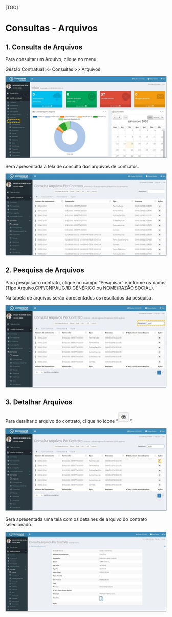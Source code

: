 [TOC]

# Consultas - Arquivos

## 1. Consulta de Arquivos

Para consultar um Arquivo, clique no menu

Gestão Contratual >> Consultas >> Arquivos

![FIGURA 1 - Consulta de Arquivos de Contratos](./images/figura1.JPG)

Será apresentada a tela de consulta dos arquivos de contratos.

![FIGURA 2 - Consulta Arquivos de Contratos](./images/figura2.JPG)

## 2. Pesquisa de Arquivos

Para pesquisar o contrato, clique no campo “Pesquisar” e informe os dados
(Tipo Arquivo,CPF/CNPJ/UG/ID GÉNÉRICO ou NOME/RAZÃO SOCIAL).

Na tabela de arquivos serão apresentados os resultados da pesquisa.

![FIGURA 3 - Pesquisa de Arquivos de Contratos](./images/figura3.JPG)

## 3. Detalhar Arquivos

Para detalhar o arquivo do contrato, clique no ícone “![detalhar](../../../icons/detalhar.JPG)“.

![FIGURA 4 - Detalhar Arquivo de Contrato](./images/figura4.JPG)

Será apresentada uma tela com os detalhes de arquivo do contrato
selecionado.

![FIGURA 5 - Detalhes do Arquivo de Contrato](./images/figura5.JPG)